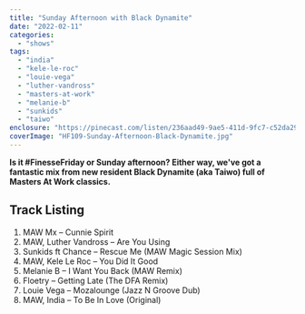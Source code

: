 ```yaml
---
title: "Sunday Afternoon with Black Dynamite"
date: "2022-02-11"
categories: 
  - "shows"
tags: 
  - "india"
  - "kele-le-roc"
  - "louie-vega"
  - "luther-vandross"
  - "masters-at-work"
  - "melanie-b"
  - "sunkids"
  - "taiwo"
enclosure: "https://pinecast.com/listen/236aad49-9ae5-411d-9fc7-c52da29a2a41.mp3 144376418 audio/mpeg "
coverImage: "HF109-Sunday-Afternoon-Black-Dynamite.jpg"
---
```


**Is it #FinesseFriday or Sunday afternoon? Either way, we've got a fantastic mix from new resident Black Dynamite (aka Taiwo) full of Masters At Work classics.**

## Track Listing

1. MAW Mx – Cunnie Spirit
2. MAW, Luther Vandross – Are You Using 
3. Sunkids ft Chance – Rescue Me (MAW Magic Session Mix)
4. MAW, Kele Le Roc – You Did It Good 
5. Melanie B – I Want You Back (MAW Remix)
6. Floetry – Getting Late (The DFA Remix)
7. Louie Vega – Mozalounge (Jazz N Groove Dub)
8. MAW, India – To Be In Love (Original)
